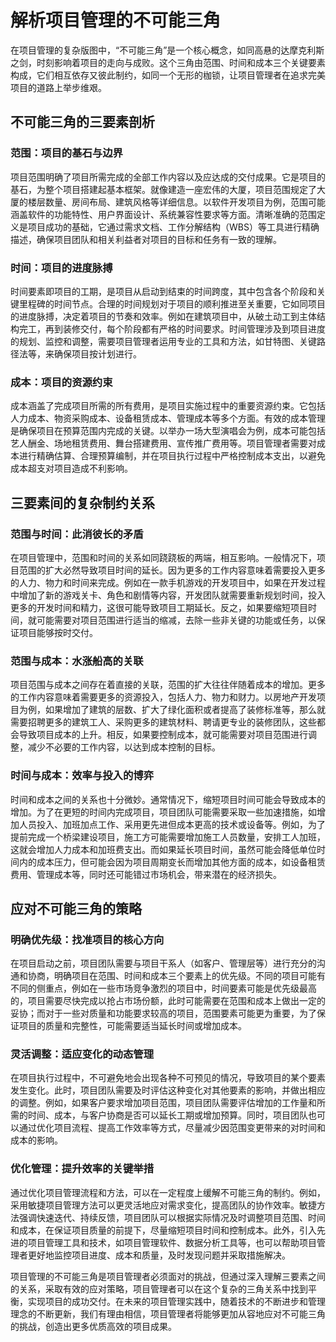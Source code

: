 # 解析项目管理的不可能三角

在项目管理的复杂版图中，“不可能三角”是一个核心概念，如同高悬的达摩克利斯之剑，时刻影响着项目的走向与成败。这个三角由范围、时间和成本三个关键要素构成，它们相互依存又彼此制约，如同一个无形的枷锁，让项目管理者在追求完美项目的道路上举步维艰。

## 不可能三角的三要素剖析

### 范围：项目的基石与边界

项目范围明确了项目所需完成的全部工作内容以及应达成的交付成果。它是项目的基石，为整个项目搭建起基本框架。就像建造一座宏伟的大厦，项目范围规定了大厦的楼层数量、房间布局、建筑风格等详细信息。以软件开发项目为例，范围可能涵盖软件的功能特性、用户界面设计、系统兼容性要求等方面。清晰准确的范围定义是项目成功的基础，它通过需求文档、工作分解结构（WBS）等工具进行精确描述，确保项目团队和相关利益者对项目的目标和任务有一致的理解。

### 时间：项目的进度脉搏

时间要素即项目的工期，是项目从启动到结束的时间跨度，其中包含各个阶段和关键里程碑的时间节点。合理的时间规划对于项目的顺利推进至关重要，它如同项目的进度脉搏，决定着项目的节奏和效率。例如在建筑项目中，从破土动工到主体结构完工，再到装修交付，每个阶段都有严格的时间要求。时间管理涉及到项目进度的规划、监控和调整，需要项目管理者运用专业的工具和方法，如甘特图、关键路径法等，来确保项目按计划进行。

### 成本：项目的资源约束

成本涵盖了完成项目所需的所有费用，是项目实施过程中的重要资源约束。它包括人力成本、物资采购成本、设备租赁成本、管理成本等多个方面。有效的成本管理是确保项目在预算范围内完成的关键。以举办一场大型演唱会为例，成本可能包括艺人酬金、场地租赁费用、舞台搭建费用、宣传推广费用等。项目管理者需要对成本进行精确估算、合理预算编制，并在项目执行过程中严格控制成本支出，以避免成本超支对项目造成不利影响。

## 三要素间的复杂制约关系

### 范围与时间：此消彼长的矛盾

在项目管理中，范围和时间的关系如同跷跷板的两端，相互影响。一般情况下，项目范围的扩大必然导致项目时间的延长。因为更多的工作内容意味着需要投入更多的人力、物力和时间来完成。例如在一款手机游戏的开发项目中，如果在开发过程中增加了新的游戏关卡、角色和剧情等内容，开发团队就需要重新规划时间，投入更多的开发时间和精力，这很可能导致项目工期延长。反之，如果要缩短项目时间，就可能需要对项目范围进行适当的缩减，去除一些非关键的功能或任务，以保证项目能够按时交付。

### 范围与成本：水涨船高的关联

项目范围与成本之间存在着直接的关联，范围的扩大往往伴随着成本的增加。更多的工作内容意味着需要更多的资源投入，包括人力、物力和财力。以房地产开发项目为例，如果增加了建筑的层数、扩大了绿化面积或者提高了装修标准等，那么就需要招聘更多的建筑工人、采购更多的建筑材料、聘请更专业的装修团队，这些都会导致项目成本的上升。相反，如果要控制成本，就可能需要对项目范围进行调整，减少不必要的工作内容，以达到成本控制的目标。

### 时间与成本：效率与投入的博弈

时间和成本之间的关系也十分微妙。通常情况下，缩短项目时间可能会导致成本的增加。为了在更短的时间内完成项目，项目团队可能需要采取一些加速措施，如增加人员投入、加班加点工作、采用更先进但成本更高的技术或设备等。例如，为了提前完成一个桥梁建设项目，施工方可能需要增加施工人员数量，安排工人加班，这就会增加人力成本和加班费支出。而如果延长项目时间，虽然可能会降低单位时间内的成本压力，但可能会因为项目周期变长而增加其他方面的成本，如设备租赁费用、管理成本等，同时还可能错过市场机会，带来潜在的经济损失。

## 应对不可能三角的策略

### 明确优先级：找准项目的核心方向

在项目启动之前，项目团队需要与项目干系人（如客户、管理层等）进行充分的沟通和协商，明确项目在范围、时间和成本三个要素上的优先级。不同的项目可能有不同的侧重点，例如在一些市场竞争激烈的项目中，时间要素可能是优先级最高的，项目需要尽快完成以抢占市场份额，此时可能需要在范围和成本上做出一定的妥协；而对于一些对质量和功能要求较高的项目，范围要素可能更为重要，为了保证项目的质量和完整性，可能需要适当延长时间或增加成本。

### 灵活调整：适应变化的动态管理

在项目执行过程中，不可避免地会出现各种不可预见的情况，导致项目的某个要素发生变化。此时，项目团队需要及时评估这种变化对其他要素的影响，并做出相应的调整。例如，如果客户要求增加项目范围，项目团队需要评估增加的工作量和所需的时间、成本，与客户协商是否可以延长工期或增加预算。同时，项目团队也可以通过优化项目流程、提高工作效率等方式，尽量减少因范围变更带来的对时间和成本的影响。

### 优化管理：提升效率的关键举措

通过优化项目管理流程和方法，可以在一定程度上缓解不可能三角的制约。例如，采用敏捷项目管理方法可以更灵活地应对需求变化，提高团队的协作效率。敏捷方法强调快速迭代、持续反馈，项目团队可以根据实际情况及时调整项目范围、时间和成本，在保证项目质量的前提下，尽量缩短项目时间和控制成本。此外，引入先进的项目管理工具和技术，如项目管理软件、数据分析工具等，也可以帮助项目管理者更好地监控项目进度、成本和质量，及时发现问题并采取措施解决。

项目管理的不可能三角是项目管理者必须面对的挑战，但通过深入理解三要素之间的关系，采取有效的应对策略，项目管理者可以在这个复杂的三角关系中找到平衡，实现项目的成功交付。在未来的项目管理实践中，随着技术的不断进步和管理理念的不断更新，我们有理由相信，项目管理者将能够更加从容地应对不可能三角的挑战，创造出更多优质高效的项目成果。
